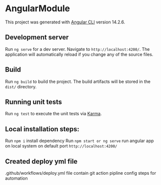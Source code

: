 # AngularModule
This project was generated with [Angular CLI](https://github.com/angular/angular-cli) version 14.2.6.

## Development server
Run `ng serve` for a dev server. Navigate to `http://localhost:4200/`. The application will automatically reload if you change any of the source files.

## Build
Run `ng build` to build the project. The build artifacts will be stored in the `dist/` directory.

## Running unit tests
Run `ng test` to execute the unit tests via [Karma](https://karma-runner.github.io).

## Local installation steps:
Run `npm i` install dependency
Run `npm start or ng serve` run angular app on local system on default port `http://localhost:4200/`

## Created deploy yml file
.github/workflows/deploy.yml file contain git action pipline config steps for automation